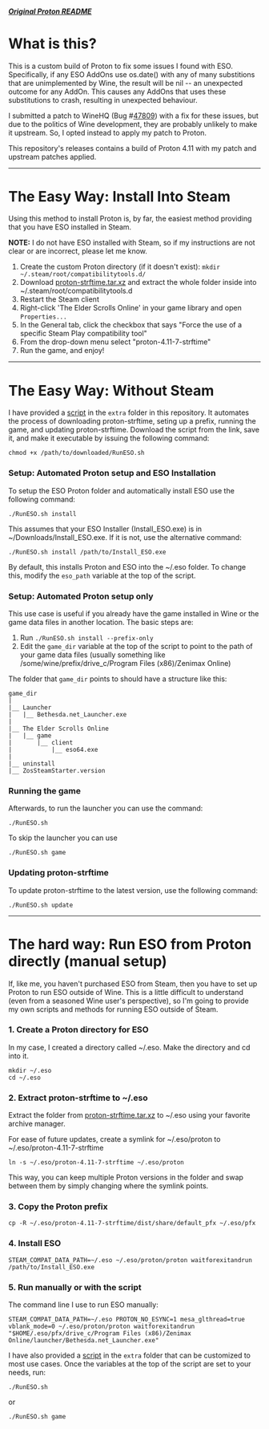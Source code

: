 ##### [Original Proton README](https://github.com/ValveSoftware/Proton/README.md)

# What is this?

This is a custom build of Proton to fix some issues I found with ESO.
Specifically, if any ESO AddOns use os.date() with any of many substitions that
are unimplemented by Wine, the result will be nil -- an unexpected outcome for
any AddOn. This causes any AddOns that uses these substitutions to crash,
resulting in unexpected behaviour.

I submitted a patch to WineHQ (Bug #[47809](https://bugs.winehq.org/show_bug.cgi?id=47809)) with a fix for these issues,
but due to the politics of Wine development, they are probably unlikely to make
it upstream. So, I opted instead to apply my patch to Proton.

This repository's releases contains a build of Proton 4.11 with my patch and
upstream patches applied.

-----

# The Easy Way: Install Into Steam

Using this method to install Proton is, by far, the easiest method providing
that you have ESO installed in Steam.

**NOTE:** I do not have ESO installed with Steam, so if my instructions are not
clear or are incorrect, please let me know.

1. Create the custom Proton directory (if it doesn't exist): `mkdir ~/.steam/root/compatibilitytools.d/`
2. Download [proton-strftime.tar.xz](https://github.com/chuck-r/proton-strftime/releases/latest/download/proton-strftime.tar.xz) and extract the whole folder inside into ~/.steam/root/compatibilitytools.d
3. Restart the Steam client
4. Right-click 'The Elder Scrolls Online' in your game library and open `Properties...`
5. In the General tab, click the checkbox that says "Force the use of a specific Steam Play compatibility tool"
6. From the drop-down menu select "proton-4.11-7-strftime"
7. Run the game, and enjoy!

-----

# The Easy Way: Without Steam

I have provided a [script](https://raw.githubusercontent.com/chuck-r/proton-strftime/proton-4.11-strftime/extra/RunESO.sh) in the `extra` folder in this repository. It automates the process of
downloading proton-strftime, seting up a prefix, running the game, and updating
proton-strftime. Download the script from the link, save it, and make it
executable by issuing the following command:

    chmod +x /path/to/downloaded/RunESO.sh

### Setup: Automated Proton setup and ESO Installation

To setup the ESO Proton folder and automatically install ESO use the following
command:

    ./RunESO.sh install

This assumes that your ESO Installer (Install\_ESO.exe) is in
~/Downloads/Install_ESO.exe. If it is not, use the alternative command:

    ./RunESO.sh install /path/to/Install_ESO.exe

By default, this installs Proton and ESO into the ~/.eso folder. To change
this, modify the `eso_path` variable at the top of the script.

### Setup: Automated Proton setup only

This use case is useful if you already have the game installed in Wine or the
game data files in another location. The basic steps are:

1. Run `./RunESO.sh install --prefix-only`
2. Edit the `game_dir` variable at the top of the script to point to the path of your game data files (usually something like /some/wine/prefix/drive_c/Program Files (x86)/Zenimax Online)

The folder that `game_dir` points to should have a structure like this:

    game_dir
    |
    |__ Launcher
    |   |__ Bethesda.net_Launcher.exe
    |
    |__ The Elder Scrolls Online
    |   |__ game
    |       |__ client
    |           |__ eso64.exe
    |
    |__ uninstall
    |__ ZosSteamStarter.version


### Running the game

Afterwards, to run the launcher you can use the command:

    ./RunESO.sh

To skip the launcher you can use

    ./RunESO.sh game

### Updating proton-strftime

To update proton-strftime to the latest version, use the following command:

    ./RunESO.sh update

-----

# The hard way: Run ESO from Proton directly (manual setup)

If, like me, you haven't purchased ESO from Steam, then you have to set up Proton to run ESO outside of Wine. This
is a little difficult to understand (even from a seasoned Wine user's perspective), so I'm going to provide my own
scripts and methods for running ESO outside of Steam.

### 1. Create a Proton directory for ESO
In my case, I created a directory called ~/.eso. Make the directory and cd into it.

    mkdir ~/.eso
    cd ~/.eso

### 2. Extract proton-strftime to ~/.eso
Extract the folder from [proton-strftime.tar.xz](https://github.com/chuck-r/proton-strftime/releases/latest/download/proton-strftime.tar.xz) to ~/.eso using your favorite archive manager.

For ease of future updates, create a symlink for ~/.eso/proton to ~/.eso/proton-4.11-7-strftime

    ln -s ~/.eso/proton-4.11-7-strftime ~/.eso/proton

This way, you can keep multiple Proton versions in the folder and swap between them by simply changing where the symlink
points.

### 3. Copy the Proton prefix

    cp -R ~/.eso/proton-4.11-7-strftime/dist/share/default_pfx ~/.eso/pfx

### 4. Install ESO

    STEAM_COMPAT_DATA_PATH=~/.eso ~/.eso/proton/proton waitforexitandrun /path/to/Install_ESO.exe

### 5. Run manually or with the script
The command line I use to run ESO manually:

    STEAM_COMPAT_DATA_PATH=~/.eso PROTON_NO_ESYNC=1 mesa_glthread=true vblank_mode=0 ~/.eso/proton/proton waitforexitandrun "$HOME/.eso/pfx/drive_c/Program Files (x86)/Zenimax Online/launcher/Bethesda.net_Launcher.exe"

I have also provided a [script](https://raw.githubusercontent.com/chuck-r/proton-strftime/proton-4.11-strftime/extra/RunESO.sh) in the `extra` folder that can be customized to most use cases. Once the variables at the top of the script are set to your needs, run:

    ./RunESO.sh

or

    ./RunESO.sh game
